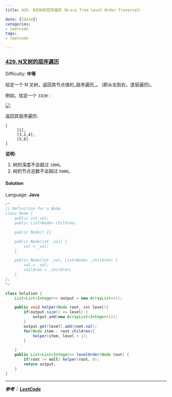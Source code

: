 ```yaml
---
title: 429. N叉树的层序遍历（N-ary Tree Level Order Traversal）

date: {{date}}
categories:
- leetcode
tags:
- leetcode

---
```

### [429\. N叉树的层序遍历](https://leetcode-cn.com/problems/n-ary-tree-level-order-traversal/)

Difficulty: **中等**


给定一个 N 叉树，返回其节点值的_层序遍历_。 (即从左到右，逐层遍历)。

例如，给定一个 `3叉树` :

![](https://assets.leetcode-cn.com/aliyun-lc-upload/uploads/2018/10/12/narytreeexample.png)

返回其层序遍历:

```
[
     [1],
     [3,2,4],
     [5,6]
]
```

**说明:**

1.  树的深度不会超过 `1000`。
2.  树的节点总数不会超过 `5000`。


#### Solution

Language: **Java**

```java
​/*
// Definition for a Node.
class Node {
    public int val;
    public List<Node> children;

    public Node() {}

    public Node(int _val) {
        val = _val;
    }

    public Node(int _val, List<Node> _children) {
        val = _val;
        children = _children;
    }
};
*/

class Solution {
    List<List<Integer>> output = new ArrayList<>();

    public void helper(Node root, int level){
        if(output.size() <= level) {
            output.add(new ArrayList<Integer>());
        }
        output.get(level).add(root.val);
        for(Node item : root.children){
            helper(item, level + 1);
        }

    }
    public List<List<Integer>> levelOrder(Node root) {
        if(root != null) helper(root, 0);
        return output;   
    }
}
```
---
***参考：
[LeetCode](https://leetcode-cn.com/problems/n-ary-tree-level-order-traversal/submissions/)***
